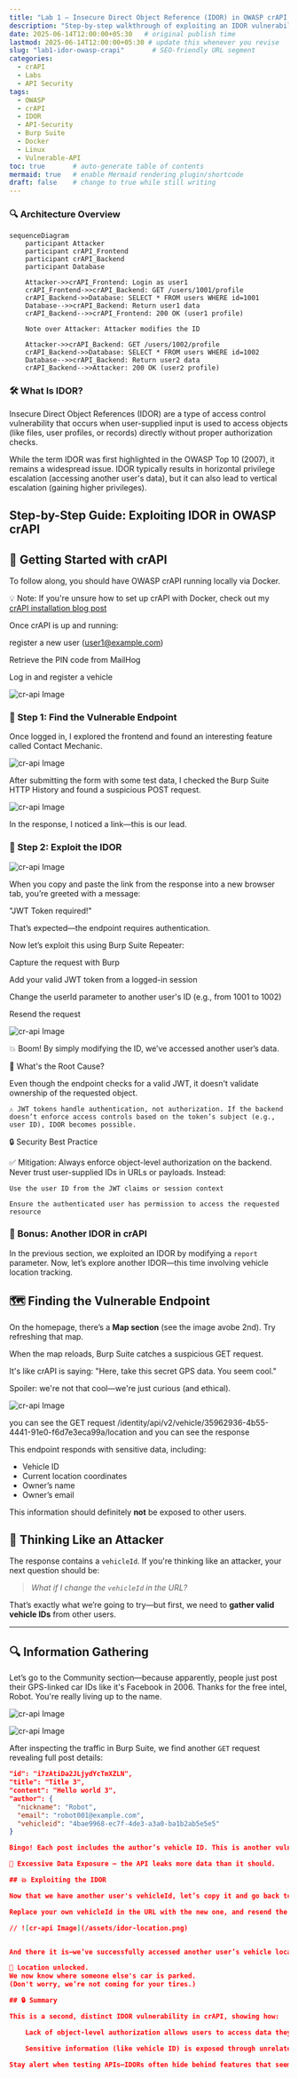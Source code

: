 ```yaml
---
title: "Lab 1 — Insecure Direct Object Reference (IDOR) in OWASP crAPI -@p4p2"
description: "Step-by-step walkthrough of exploiting an IDOR vulnerability in OWASP crAPI, complete with Burp Suite traffic, Docker tips, and Mermaid diagrams."
date: 2025-06-14T12:00:00+05:30   # original publish time
lastmod: 2025-06-14T12:00:00+05:30 # update this whenever you revise
slug: "lab1-idor-owasp-crapi"       # SEO-friendly URL segment
categories:
  - crAPI
  - Labs
  - API Security
tags:
  - OWASP
  - crAPI
  - IDOR
  - API-Security
  - Burp Suite
  - Docker
  - Linux
  - Vulnerable-API
toc: true       # auto-generate table of contents
mermaid: true   # enable Mermaid rendering plugin/shortcode
draft: false    # change to true while still writing
---
```


### 🔍 Architecture Overview


```mermaid
sequenceDiagram
    participant Attacker
    participant crAPI_Frontend
    participant crAPI_Backend
    participant Database

    Attacker->>crAPI_Frontend: Login as user1
    crAPI_Frontend->>crAPI_Backend: GET /users/1001/profile
    crAPI_Backend->>Database: SELECT * FROM users WHERE id=1001
    Database-->>crAPI_Backend: Return user1 data
    crAPI_Backend-->>crAPI_Frontend: 200 OK (user1 profile)

    Note over Attacker: Attacker modifies the ID

    Attacker->>crAPI_Backend: GET /users/1002/profile
    crAPI_Backend->>Database: SELECT * FROM users WHERE id=1002
    Database-->>crAPI_Backend: Return user2 data
    crAPI_Backend-->>Attacker: 200 OK (user2 profile)
```

### 🛠️ What Is IDOR?

Insecure Direct Object References (IDOR) are a type of access control vulnerability that occurs when user-supplied input is used to access objects (like files, user profiles, or records) directly without proper authorization checks.

While the term IDOR was first highlighted in the OWASP Top 10 (2007), it remains a widespread issue. IDOR typically results in horizontal privilege escalation (accessing another user's data), but it can also lead to vertical escalation (gaining higher privileges).

## Step-by-Step Guide: Exploiting IDOR in OWASP crAPI

##  🚀 Getting Started with crAPI

To follow along, you should have OWASP crAPI running locally via Docker.

💡 Note: If you're unsure how to set up crAPI with Docker, check out my [crAPI installation blog post](https://p4p2.github.io/posts/crapi-install/)

Once crAPI is up and running:

register a new user (user1@example.com)

Retrieve the PIN code from MailHog

Log in and register a vehicle

![cr-api Image](/assets/van.png)

### 🔎 Step 1: Find the Vulnerable Endpoint

Once logged in, I explored the frontend and found an interesting feature called Contact Mechanic.

![cr-api Image](/assets/idor-mechanic.png)

After submitting the form with some test data, I checked the Burp Suite HTTP History and found a suspicious POST request.


![cr-api Image](/assets/idor-link.png)

In the response, I noticed a link—this is our lead.


### 🎯 Step 2: Exploit the IDOR



![cr-api Image](/assets/idor-link1.png)

When you copy and paste the link from the response into a new browser tab, you’re greeted with a message:

  "JWT Token required!"

That’s expected—the endpoint requires authentication.

Now let’s exploit this using Burp Suite Repeater:

Capture the request with Burp

Add your valid JWT token from a logged-in session

Change the userId parameter to another user's ID (e.g., from 1001 to 1002)

Resend the request

![cr-api Image](/assets/idor-burp.png)

💥 Boom! By simply modifying the ID, we’ve accessed another user’s data.


🚨 What's the Root Cause?

Even though the endpoint checks for a valid JWT, it doesn't validate ownership of the requested object.

    ⚠️ JWT tokens handle authentication, not authorization. If the backend doesn’t enforce access controls based on the token’s subject (e.g., user ID), IDOR becomes possible.


🔒 Security Best Practice

✅ Mitigation: Always enforce object-level authorization on the backend. Never trust user-supplied IDs in URLs or payloads. Instead:

    Use the user ID from the JWT claims or session context

    Ensure the authenticated user has permission to access the requested resource

### 🔁 Bonus: Another IDOR in crAPI

In the previous section, we exploited an IDOR by modifying a `report` parameter. Now, let’s explore another IDOR—this time involving vehicle location tracking.

## 🗺️ Finding the Vulnerable Endpoint

On the homepage, there’s a **Map section** (see the image avobe 2nd). Try refreshing that map.

When the map reloads, Burp Suite catches a suspicious GET request.

It's like crAPI is saying:
"Here, take this secret GPS data. You seem cool."

Spoiler: we're not that cool—we're just curious (and ethical).

![cr-api Image](/assets/idor-map.png)

you can see the GET request /identity/api/v2/vehicle/35962936-4b55-4441-91e0-f6d7e3eca99a/location and you can see the response 

This endpoint responds with sensitive data, including:

- Vehicle ID
- Current location coordinates
- Owner’s name
- Owner’s email

This information should definitely **not** be exposed to other users.

## 🧠 Thinking Like an Attacker

The response contains a `vehicleId`. If you're thinking like an attacker, your next question should be:

> *What if I change the `vehicleId` in the URL?*

That’s exactly what we’re going to try—but first, we need to **gather valid vehicle IDs** from other users.

--- 


## 🔍 Information Gathering

Let’s go to the Community section—because apparently, people just post their GPS-linked car IDs like it's Facebook in 2006.
Thanks for the free intel, Robot. You're really living up to the name.

![cr-api Image](/assets/idor-community.png)


![cr-api Image](/assets/idor-car-id.png)

After inspecting the traffic in Burp Suite, we find another `GET` request revealing full post details:

```json
"id": "i7zAtiDa2JLjydYcTmXZLN",
"title": "Title 3",
"content": "Hello world 3",
"author": {
  "nickname": "Robot",
  "email": "robot001@example.com",
  "vehicleid": "4bae9968-ec7f-4de3-a3a0-ba1b2ab5e5e5"
}

Bingo! Each post includes the author’s vehicle ID. This is another vulnerability known as:

🚨 Excessive Data Exposure — the API leaks more data than it should.

## 💥 Exploiting the IDOR

Now that we have another user's vehicleId, let’s copy it and go back to our previous map location request in Burp Suite.

Replace your own vehicleId in the URL with the new one, and resend the request.

// ![cr-api Image](/assets/idor-location.png)


And there it is—we’ve successfully accessed another user’s vehicle location!

🚗 Location unlocked.
We now know where someone else's car is parked.
(Don't worry, we’re not coming for your tires.)

## 🔒 Summary

This is a second, distinct IDOR vulnerability in crAPI, showing how:

    Lack of object-level authorization allows users to access data they shouldn't.

    Sensitive information (like vehicle ID) is exposed through unrelated features (community posts), enabling IDOR chaining.

Stay alert when testing APIs—IDORs often hide behind features that seem harmless.